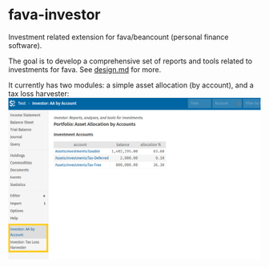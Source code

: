 # fava-investor
Investment related extension for fava/beancount (personal finance software).

The goal is to develop a comprehensive set of reports and tools related to investments
for fava. See [design.md](design.md) for more.

It currently has two modules: a simple asset allocation (by account), and a tax loss
harvester:
![Screenshot](./screenshot.png)
